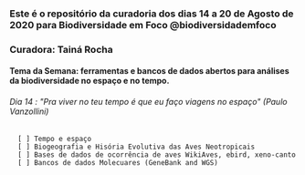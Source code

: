 ### Este é o repositório da curadoria dos dias 14 a 20 de Agosto de 2020 para Biodiversidade em Foco @biodiversidademfoco
### Curadora: Tainá Rocha
#### Tema da Semana: ferramentas e bancos de dados abertos para análises da biodiversidade no espaço e no tempo. 

###### Dia 14 : "Pra viver no teu tempo é que eu faço viagens no espaço" (Paulo Vanzollini)                         
      [ ] Tempo e espaço  
      [ ] Biogeografia e Hisória Evolutiva das Aves Neotropicais
      [ ] Bases de dados de ocorrência de aves WikiAves, ebird, xeno-canto
      [ ] Bancos de dados Molecuares (GeneBank and WGS)



